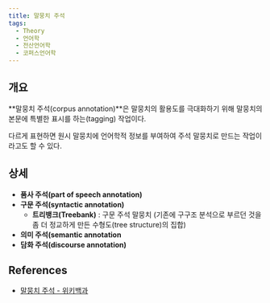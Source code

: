 ```yaml
---
title: 말뭉치 주석
tags:
  - Theory
  - 언어학
  - 전산언어학
  - 코퍼스언어학
---
```


## 개요
**말뭉치 주석(corpus annotation)**은 말뭉치의 활용도를 극대화하기 위해 말뭉치의 본문에 특별한 표시를 하는(tagging) 작업이다.

다르게 표현하면 원시 말뭉치에 언어학적 정보를 부여하여 주석 말뭉치로 만드는 작업이라고도 할 수 있다.

## 상세
- **품사 주석(part of speech annotation)**
- **구문 주석(syntactic annotation)**
  - **트리뱅크(Treebank)** : 구문 주석 말뭉치 (기존에 구구조 분석으로 부르던 것을 좀 더 정교하게 만든 수형도(tree structure)의 집합)
- **의미 주석(semantic annotation**
- **담화 주석(discourse annotation)** 

## References
- [말뭉치 주석 - 위키백과](https://ko.wikipedia.org/wiki/말뭉치_주석)